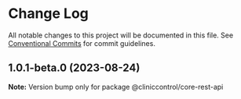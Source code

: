 # Change Log

All notable changes to this project will be documented in this file.
See [Conventional Commits](https://conventionalcommits.org) for commit guidelines.

## 1.0.1-beta.0 (2023-08-24)

**Note:** Version bump only for package @cliniccontrol/core-rest-api

